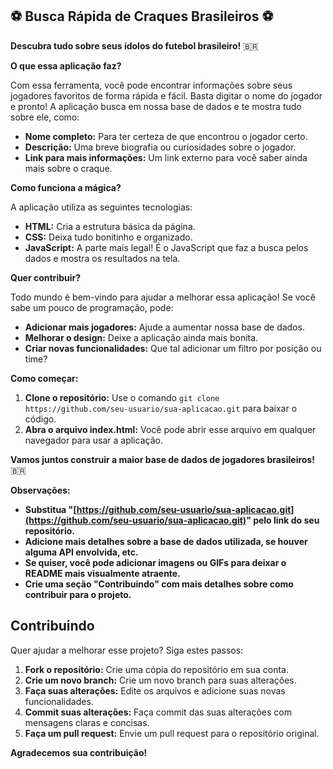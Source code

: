 ## **⚽ Busca Rápida de Craques Brasileiros ⚽**

**Descubra tudo sobre seus ídolos do futebol brasileiro!** 🇧🇷

**O que essa aplicação faz?**

Com essa ferramenta, você pode encontrar informações sobre seus jogadores favoritos de forma rápida e fácil. Basta digitar o nome do jogador e pronto! A aplicação busca em nossa base de dados e te mostra tudo sobre ele, como:

* **Nome completo:** Para ter certeza de que encontrou o jogador certo.
* **Descrição:** Uma breve biografia ou curiosidades sobre o jogador.
* **Link para mais informações:** Um link externo para você saber ainda mais sobre o craque.

**Como funciona a mágica?**

A aplicação utiliza as seguintes tecnologias:

* **HTML:** Cria a estrutura básica da página.
* **CSS:** Deixa tudo bonitinho e organizado.
* **JavaScript:** A parte mais legal! É o JavaScript que faz a busca pelos dados e mostra os resultados na tela.

**Quer contribuir?**

Todo mundo é bem-vindo para ajudar a melhorar essa aplicação! Se você sabe um pouco de programação, pode:

* **Adicionar mais jogadores:** Ajude a aumentar nossa base de dados.
* **Melhorar o design:** Deixe a aplicação ainda mais bonita.
* **Criar novas funcionalidades:** Que tal adicionar um filtro por posição ou time?

**Como começar:**

1. **Clone o repositório:** Use o comando `git clone https://github.com/seu-usuario/sua-aplicacao.git` para baixar o código.
2. **Abra o arquivo index.html:** Você pode abrir esse arquivo em qualquer navegador para usar a aplicação.

**Vamos juntos construir a maior base de dados de jogadores brasileiros!** 🇧🇷

**Observações:**

* **Substitua "[https://github.com/seu-usuario/sua-aplicacao.git](https://github.com/seu-usuario/sua-aplicacao.git)" pelo link do seu repositório.**
* **Adicione mais detalhes sobre a base de dados utilizada, se houver alguma API envolvida, etc.**
* **Se quiser, você pode adicionar imagens ou GIFs para deixar o README mais visualmente atraente.**
* **Crie uma seção "Contribuindo" com mais detalhes sobre como contribuir para o projeto.**

## **Contribuindo**

Quer ajudar a melhorar esse projeto? Siga estes passos:

1. **Fork o repositório:** Crie uma cópia do repositório em sua conta.
2. **Crie um novo branch:** Crie um novo branch para suas alterações.
3. **Faça suas alterações:** Edite os arquivos e adicione suas novas funcionalidades.
4. **Commit suas alterações:** Faça commit das suas alterações com mensagens claras e concisas.
5. **Faça um pull request:** Envie um pull request para o repositório original.

**Agradecemos sua contribuição!**
